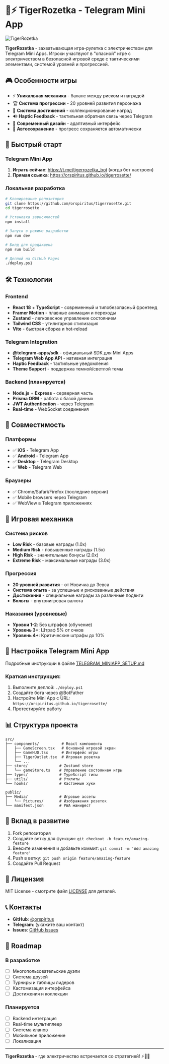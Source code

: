 # 🐅⚡ TigerRozetka - Telegram Mini App

![TigerRozetka](./public/Media/Pictures/tigrrozetka_a1.png)

**TigerRozetka** - захватывающая игра-рулетка с электричеством для Telegram Mini Apps. Игроки участвуют в "опасной" игре с электричеством в безопасной игровой среде с тактическими элементами, системой уровней и прогрессией.

## 🎮 Особенности игры

- ⚡ **Уникальная механика** - баланс между риском и наградой
- 🏆 **Система прогрессии** - 20 уровней развития персонажа  
- 🎯 **Система достижений** - коллекционирование наград
- 🔊 **Haptic Feedback** - тактильная обратная связь через Telegram
- 🎨 **Современный дизайн** - адаптивный интерфейс
- 💾 **Автосохранение** - прогресс сохраняется автоматически

## 🚀 Быстрый старт

### Telegram Mini App
1. **Играть сейчас**: https://t.me/tigerrozetka_bot (когда бот настроен)
2. **Прямая ссылка**: https://orspiritus.github.io/tigerrosette/

### Локальная разработка
```bash
# Клонирование репозитория
git clone https://github.com/orspiritus/tigerrosette.git
cd tigerrosette

# Установка зависимостей
npm install

# Запуск в режиме разработки
npm run dev

# Билд для продакшена
npm run build

# Деплой на GitHub Pages
./deploy.ps1
```

## 🛠️ Технологии

### Frontend
- **React 18** + **TypeScript** - современный и типобезопасный фронтенд
- **Framer Motion** - плавные анимации и переходы
- **Zustand** - легковесное управление состоянием
- **Tailwind CSS** - утилитарная стилизация
- **Vite** - быстрая сборка и hot-reload

### Telegram Integration
- **@telegram-apps/sdk** - официальный SDK для Mini Apps
- **Telegram Web App API** - нативная интеграция
- **Haptic Feedback** - тактильные уведомления
- **Theme Support** - поддержка темной/светлой темы

### Backend (планируется)
- **Node.js** + **Express** - серверная часть
- **Prisma ORM** - работа с базой данных
- **JWT Authentication** - через Telegram
- **Real-time** - WebSocket соединения

## 📱 Совместимость

### Платформы
- ✅ **iOS** - Telegram App
- ✅ **Android** - Telegram App  
- ✅ **Desktop** - Telegram Desktop
- ✅ **Web** - Telegram Web

### Браузеры
- ✅ Chrome/Safari/Firefox (последние версии)
- ✅ Mobile browsers через Telegram
- ✅ WebView в Telegram приложениях

## 🎯 Игровая механика

### Система рисков
- **Low Risk** - базовые награды (1.0x)
- **Medium Risk** - повышенные награды (1.5x)
- **High Risk** - значительные бонусы (2.0x)
- **Extreme Risk** - максимальные награды (3.0x)

### Прогрессия
- **20 уровней развития** - от Новичка до Зевса
- **Система опыта** - за успешные и рискованные действия
- **Достижения** - специальные награды за различные подвиги
- **Вольты** - внутриигровая валюта

### Наказания (уровневые)
- **Уровни 1-2**: Без штрафов (обучение)
- **Уровень 3+**: Штраф 5% от очков
- **Уровень 4+**: Критические штрафы до 10%

## 🔧 Настройка Telegram Mini App

Подробные инструкции в файле [TELEGRAM_MINIAPP_SETUP.md](./TELEGRAM_MINIAPP_SETUP.md)

### Краткая инструкция:
1. Выполните деплой: `./deploy.ps1`
2. Создайте бота через @BotFather
3. Настройте Mini App с URL: `https://orspiritus.github.io/tigerrosette/`
4. Протестируйте работу

## 📊 Структура проекта

```
src/
├── components/          # React компоненты
│   ├── GameScreen.tsx   # Основной игровой экран
│   ├── GameHUD.tsx      # Интерфейс игры
│   ├── TigerOutlet.tsx  # Игровая розетка
│   └── ...
├── store/              # Zustand store
│   └── gameStore.ts    # Управление состоянием игры
├── types/              # TypeScript типы
├── utils/              # Утилиты
└── hooks/              # Кастомные хуки

public/
├── Media/              # Игровые ассеты
│   └── Pictures/       # Изображения розеток
└── manifest.json       # PWA манифест
```

## 🤝 Вклад в развитие

1. Fork репозитория
2. Создайте ветку для функции: `git checkout -b feature/amazing-feature`
3. Внесите изменения и добавьте коммит: `git commit -m 'Add amazing feature'`
4. Push в ветку: `git push origin feature/amazing-feature`
5. Создайте Pull Request

## 📄 Лицензия

MIT License - смотрите файл [LICENSE](./LICENSE) для деталей.

## 📞 Контакты

- **GitHub**: [@orspiritus](https://github.com/orspiritus)
- **Telegram**: (укажите ваш контакт)
- **Issues**: [GitHub Issues](https://github.com/orspiritus/tigerrosette/issues)

## 🎯 Roadmap

### В разработке
- [ ] Многопользовательские дуэли
- [ ] Система друзей
- [ ] Турниры и таблицы лидеров
- [ ] Кастомизация интерфейса
- [ ] Достижения и коллекции

### Планируется
- [ ] Backend интеграция
- [ ] Real-time мультиплеер
- [ ] Система кланов
- [ ] Мобильное приложение
- [ ] Локализация

---

**TigerRozetka** - где электричество встречается со стратегией! ⚡🐅🎯